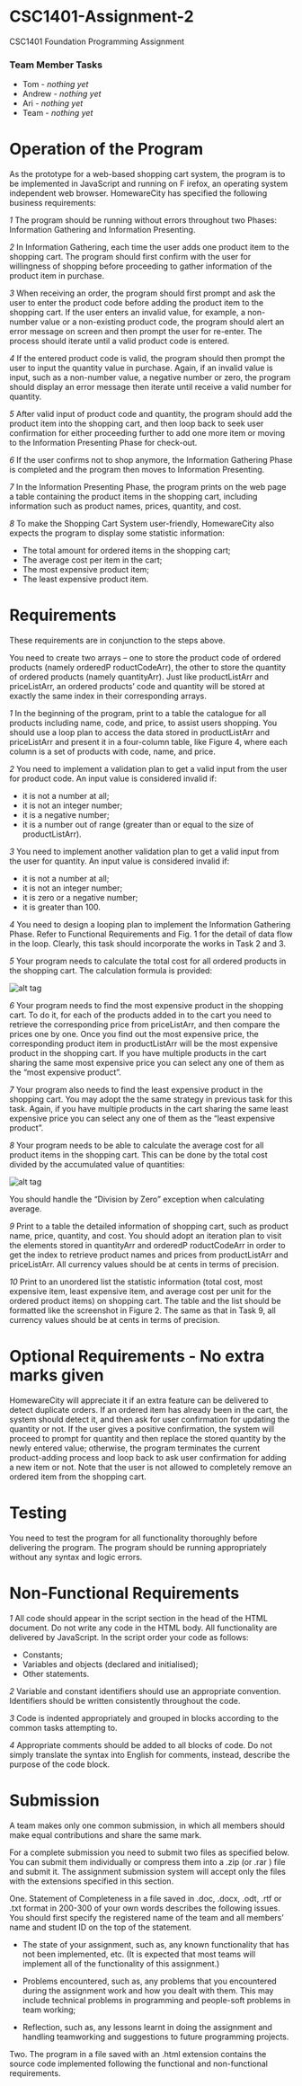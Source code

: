 # CSC1401-Assignment-2
CSC1401 Foundation Programming Assignment

### Team Member Tasks ###
* Tom - *nothing yet*
* Andrew - *nothing yet*
* Ari - *nothing yet*
* Team - *nothing yet*

# Operation of the Program
As the prototype for a web-based shopping cart system, the program is to be implemented in
JavaScript and running on F irefox, an operating system independent web browser. HomewareCity
has specified the following business requirements:

*1* The program should be running without errors throughout two Phases: Information Gathering
and Information Presenting.

*2* In Information Gathering, each time the user adds one product item to the shopping cart.
The program should first confirm with the user for willingness of shopping before proceeding
to gather information of the product item in purchase.

*3* When receiving an order, the program should first prompt and ask the user to enter the
product code before adding the product item to the shopping cart. If the user enters an
invalid value, for example, a non-number value or a non-existing product code, the program
should alert an error message on screen and then prompt the user for re-enter. The process
should iterate until a valid product code is entered.

*4* If the entered product code is valid, the program should then prompt the user to input the
quantity value in purchase. Again, if an invalid value is input, such as a non-number value,
a negative number or zero, the program should display an error message then iterate until
receive a valid number for quantity.

*5* After valid input of product code and quantity, the program should add the product item
into the shopping cart, and then loop back to seek user confirmation for either proceeding
further to add one more item or moving to the Information Presenting Phase for check-out.

*6* If the user confirms not to shop anymore, the Information Gathering Phase is completed and
the program then moves to Information Presenting.

*7* In the Information Presenting Phase, the program prints on the web page a table containing
the product items in the shopping cart, including information such as product names, prices,
quantity, and cost.

*8* To make the Shopping Cart System user-friendly, HomewareCity also expects the program
to display some statistic information:

  * The total amount for ordered items in the shopping cart;
  * The average cost per item in the cart;
  * The most expensive product item;
  * The least expensive product item.

# Requirements
These requirements are in conjunction to the steps above.

You need to create two arrays – one to store the product code of ordered products (namely
orderedP roductCodeArr), the other to store the quantity of ordered products (namely quantityArr).
Just like productListArr and priceListArr, an ordered products’ code and quantity will be stored
at exactly the same index in their corresponding arrays.

*1* In the beginning of the program, print to a table the catalogue for all products including name,
code, and price, to assist users shopping. You should use a loop plan to access the data stored in
productListArr and priceListArr and present it in a four-column table, like Figure 4, where each
column is a set of products with code, name, and price.

*2* You need to implement a validation plan to get a valid input from the user for product code. An
input value is considered invalid if:
  * it is not a number at all;
  * it is not an integer number;
  * it is a negative number;
  * it is a number out of range (greater than or equal to the size of productListArr).

*3* You need to implement another validation plan to get a valid input from the user for quantity. An
input value is considered invalid if:
  * it is not a number at all;
  * it is not an integer number;
  * it is zero or a negative number;
  * it is greater than 100.

*4* You need to design a looping plan to implement the Information Gathering Phase. Refer to Functional
Requirements and Fig. 1 for the detail of data flow in the loop. Clearly, this task should
incorporate the works in Task 2 and 3.

*5* Your program needs to calculate the total cost for all ordered products in the shopping cart. The
calculation formula is provided: 

![alt tag](https://i.imgur.com/omlUchO.jpg)

*6* Your program needs to find the most expensive product in the shopping cart. To do it, for each of the
products added in to the cart you need to retrieve the corresponding price from priceListArr, and
then compare the prices one by one. Once you find out the most expensive price, the corresponding
product item in productListArr will be the most expensive product in the shopping cart.
If you have multiple products in the cart sharing the same most expensive price you can select any
one of them as the “most expensive product”.

*7* Your program also needs to find the least expensive product in the shopping cart. You may adopt
the the same strategy in previous task for this task. Again, if you have multiple products in the
cart sharing the same least expensive price you can select any one of them as the “least expensive
product”.

*8* Your program needs to be able to calculate the average cost for all product items in the shopping
cart. This can be done by the total cost divided by the accumulated value of quantities:

![alt tag](https://i.imgur.com/e7aBaLp.jpg)

You should handle the “Division by Zero” exception when calculating average.

*9* Print to a table the detailed information of shopping cart, such as product name, price, quantity,
and cost. You should adopt an iteration plan to visit the elements stored in quantityArr and
orderedP roductCodeArr in order to get the index to retrieve product names and prices from
productListArr and priceListArr.
All currency values should be at cents in terms of precision.

*10* Print to an unordered list the statistic information (total cost, most expensive item, least expensive
item, and average cost per unit for the ordered product items) on shopping cart.
The table and the list should be formatted like the screenshot in Figure 2. The same as that in
Task 9, all currency values should be at cents in terms of precision.

# Optional Requirements - No extra marks given
HomewareCity will appreciate it if an extra feature can be delivered to detect duplicate orders. If
an ordered item has already been in the cart, the system should detect it, and then ask for user
confirmation for updating the quantity or not. If the user gives a positive confirmation, the system
will proceed to prompt for quantity and then replace the stored quantity by the newly entered
value; otherwise, the program terminates the current product-adding process and loop back to ask
user confirmation for adding a new item or not. Note that the user is not allowed to completely
remove an ordered item from the shopping cart.


# Testing
You need to test the program for all functionality thoroughly before delivering the program. The
program should be running appropriately without any syntax and logic errors.

# Non-Functional Requirements
*1* All code should appear in the script section in the head of the HTML document. Do not
write any code in the HTML body. All functionality are delivered by JavaScript.
In the script order your code as follows:
  * Constants;
  * Variables and objects (declared and initialised);
  * Other statements.

*2* Variable and constant identifiers should use an appropriate convention. Identifiers should be
written consistently throughout the code.

*3* Code is indented appropriately and grouped in blocks according to the common tasks attempting
to.

*4* Appropriate comments should be added to all blocks of code. Do not simply translate the
syntax into English for comments, instead, describe the purpose of the code block.

# Submission
A team makes only one common submission, in which all members should make equal
contributions and share the same mark.

For a complete submission you need to submit two files as specified below. You can submit them
individually or compress them into a .zip (or .rar ) file and submit it. The assignment submission
system will accept only the files with the extensions specified in this section.

One. Statement of Completeness in a file saved in .doc, .docx, .odt, .rtf or .txt format in 200-300
of your own words describes the following issues. You should first specify the registered name
of the team and all members’ name and student ID on the top of the statement.

* The state of your assignment, such as, any known functionality that has not been
implemented, etc. (It is expected that most teams will implement all of the functionality
of this assignment.)

* Problems encountered, such as, any problems that you encountered during the assignment
work and how you dealt with them. This may include technical problems in
programming and people-soft problems in team working;

* Reflection, such as, any lessons learnt in doing the assignment and handling teamworking
and suggestions to future programming projects.

Two. The program in a file saved with an .html extension contains the source code implemented
following the functional and non-functional requirements.

